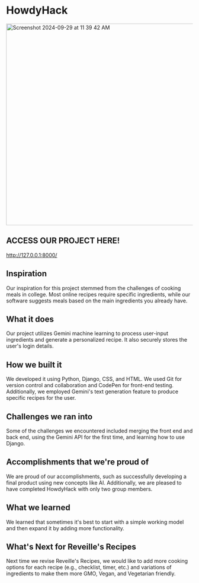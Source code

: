# HowdyHack

<img width="544" alt="Screenshot 2024-09-29 at 11 39 42 AM" src="https://github.com/user-attachments/assets/8c5608c4-266a-451b-aeda-9048bcb44c5b">


## ACCESS OUR PROJECT HERE!

http://127.0.0.1:8000/

## Inspiration
Our inspiration for this project stemmed from the challenges of cooking meals in college. Most online recipes require specific ingredients, while our software suggests meals based on the main ingredients you already have.

## What it does
Our project utilizes Gemini machine learning to process user-input ingredients and generate a personalized recipe. It also securely stores the user's login details.

## How we built it
We developed it using Python, Django, CSS, and HTML. We used Git for version control and collaboration and CodePen for front-end testing. Additionally, we employed Gemini's text generation feature to produce specific recipes for the user.

## Challenges we ran into
Some of the challenges we encountered included merging the front end and back end, using the Gemini API for the first time, and learning how to use Django.

## Accomplishments that we're proud of
We are proud of our accomplishments, such as successfully developing a final product using new concepts like AI. Additionally, we are pleased to have completed HowdyHack with only two group members.

## What we learned
We learned that sometimes it's best to start with a simple working model and then expand it by adding more functionality.

## What's Next for Reveille's Recipes
Next time we revise Reveille's Recipes, we would like to add more cooking options for each recipe (e.g., checklist, timer, etc.) and variations of ingredients to make them more GMO, Vegan, and Vegetarian friendly. 
